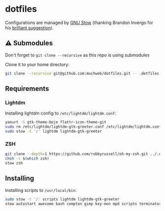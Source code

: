 # dotfiles

Configurations are managed by [GNU Stow](https://www.gnu.org/software/stow/) (thanking Brandon Invergo for his [brilliant suggestion](http://brandon.invergo.net/news/2012-05-26-using-gnu-stow-to-manage-your-dotfiles.html)).


## :warning: Submodules

Don't forget to `git clone --recursive` as this repo is using submodules

Clone it to your home directory:

```bash
git clone --recursive git@github.com:muchweb/dotfiles.git -- .dotfiles
```

## Requirements
### Lightdm

Installing lightdm config to `/etc/lightdm/lightdm.conf`:

```bash
yaourt -S gtk-theme-boje flattr-icon-theme-git
sudo rm /etc/lightdm/lightdm-gtk-greeter.conf /etc/lightdm/lightdm.conf
sudo stow -t '/' lightdm lightdm-gtk-greeter
```

### ZSH

```bash
git clone --depth=1 https://github.com/robbyrussell/oh-my-zsh.git ../.oh-my-zsh
chsh -s $(which zsh)
stow zsh
```

## Installing

Installing scripts to `/usr/local/bin`:

```bash
sudo stow -t '/' scripts lightdm lightdm-gtk-greeter
stow autostart awesome bash compton gimp key-mon mpd scripts terminator terminology yaourt zsh
```